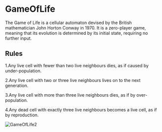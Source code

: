 # GameOfLife
The Game of Life is a cellular automaton devised by the British mathematician John Horton Conway in 1970.
It is a zero-player game, meaning that its evolution is determined by its initial state, requiring no further input.

Rules
------------
1.Any live cell with fewer than two live neighbours dies, as if caused by under-population.

2.Any live cell with two or three live neighbours lives on to the next generation.

3.Any live cell with more than three live neighbours dies, as if by over-population.

4.Any dead cell with exactly three live neighbours becomes a live cell, as if by reproduction.


  ![GameOfLife2](https://user-images.githubusercontent.com/64210573/139256754-2f58bb8e-aca4-46d0-bfe8-bd24a025bef0.png)
